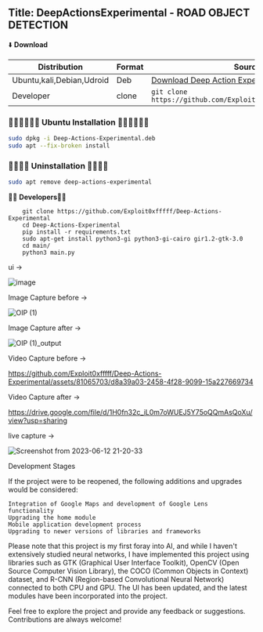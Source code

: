 ## Title: DeepActionsExperimental -  ROAD OBJECT DETECTION 


⬇️ **Download**

| Distribution | Format | Source |
| ------------ | ------ | ------ |
| Ubuntu,kali,Debian,Udroid       | Deb   | [Download Deep Action Experimental v1.0 alpha](https://github.com/Exploit0xfffff/DeepActionsExperimental/releases/download/v1.0/Deep-Actions-Experimental.deb) |
| Developer    | clone  | `git clone https://github.com/Exploit0xfffff/PenetrationApp` |

### 👨🏿‍🔧👨🏿‍🔧 Ubuntu Installation 👨🏿‍🔧👨🏿‍🔧

```bash
sudo dpkg -i Deep-Actions-Experimental.deb
sudo apt --fix-broken install

```

### 🤽🏾🤽🏾 Uninstallation 🤽🏾🤽🏾

```bash
sudo apt remove deep-actions-experimental 
```


🔨🔨 **Developers**🔨🔨

```
    git clone https://github.com/Exploit0xfffff/Deep-Actions-Experimental
    cd Deep-Actions-Experimental
    pip install -r requirements.txt
    sudo apt-get install python3-gi python3-gi-cairo gir1.2-gtk-3.0
    cd main/
    python3 main.py
```

ui  ->

![image](https://github.com/Exploit0xfffff/DeepActionsExperimental/assets/81065703/7fab3f6d-5603-40e9-957c-244236b49c96)

Image Capture before ->

![OIP (1)](https://github.com/Exploit0xfffff/Deep-Actions-Experimental/assets/81065703/76b033a5-4882-44c7-9924-6a5d2faa7095)


Image Capture after ->

![OIP (1)_output](https://github.com/Exploit0xfffff/Deep-Actions-Experimental/assets/81065703/41375075-2686-4f5a-9ae6-930d2c8d36b9)

Video Capture before ->

https://github.com/Exploit0xfffff/Deep-Actions-Experimental/assets/81065703/d8a39a03-2458-4f28-9099-15a227669734


Video Capture after ->

https://drive.google.com/file/d/1H0fn32c_iL0m7oWUEJ5Y75oQQmAsQoXu/view?usp=sharing

live capture ->

![Screenshot from 2023-06-12 21-20-33](https://github.com/Exploit0xfffff/Deep-Actions-Experimental/assets/81065703/66d208f3-1ce2-4f82-8a2b-19b021f2c57b)

Development Stages

If the project were to be reopened, the following additions and upgrades would be considered:

    Integration of Google Maps and development of Google Lens functionality
    Upgrading the home module
    Mobile application development process
    Upgrading to newer versions of libraries and frameworks

Please note that this project is my first foray into AI, and while I haven't extensively studied neural networks, I have implemented this project using libraries such as GTK (Graphical User Interface Toolkit), OpenCV (Open Source Computer Vision Library), the COCO (Common Objects in Context) dataset, and R-CNN (Region-based Convolutional Neural Network) connected to both CPU and GPU. The UI has been updated, and the latest modules have been incorporated into the project.

Feel free to explore the project and provide any feedback or suggestions. Contributions are always welcome!
